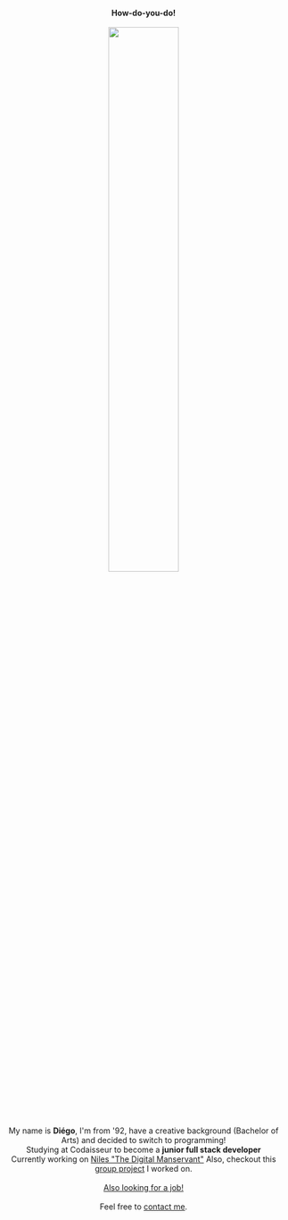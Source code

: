 <p align="center">
  <strong>How-do-you-do!</strong>
<br/>
<br/>
<img src="https://i.imgur.com/zTHdRpP.gif" width="50%"/>   
<br/>
<br/>
  My name is <strong>Diégo</strong>, I'm from '92, have a creative background (Bachelor of Arts) and decided to switch to programming!   
<br/>
  Studying at Codaisseur to become a <strong>junior full stack developer</strong>  
<br/>
  Currently working on <a href="https://github.com/DiegoOTdC/Niles-Frontend">Niles "The Digital Manservant"</a>
Also, checkout this <a href="https://github.com/codeMonkeyMasters/codeMonkeyMaster-frontend">group project</a> I worked on.
<br/>
<br/>
<ins>Also looking for a job!</ins>   
<br/>
<br/>
Feel free to <a href = "mailto: d.teixeiradacosta@hotmail.com">contact me</a>.</p>
